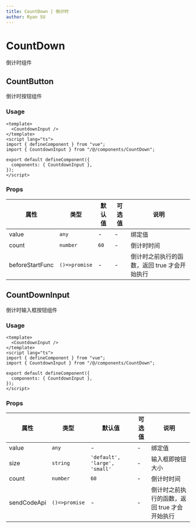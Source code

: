 ```yaml
---
title: CountDown | 倒计时
author: Ryan SU
---
```


# CountDown

倒计时组件

## CountButton

倒计时按钮组件

### Usage

```vue
<template>
  <CountdownInput />
</template>
<script lang="ts">
import { defineComponent } from "vue";
import { CountdownInput } from "/@/components/CountDown";

export default defineComponent({
  components: { CountdownInput },
});
</script>
```

### Props

| 属性            | 类型          | 默认值 | 可选值 | 说明                                         |
| --------------- | ------------- | ------ | ------ | -------------------------------------------- |
| value           | `any`         | -      | -      | 绑定值                                       |
| count           | `number`      | `60`   | -      | 倒计时时间                                   |
| beforeStartFunc | `()=>promise` | -      | -      | 倒计时之前执行的函数，返回 true 才会开始执行 |

## CountDownInput

倒计时输入框按钮组件

### Usage

```vue
<template>
  <CountdownInput />
</template>
<script lang="ts">
import { defineComponent } from "vue";
import { CountdownInput } from "/@/components/CountDown";

export default defineComponent({
  components: { CountdownInput },
});
</script>
```

### Props

| 属性        | 类型          | 默认值                        | 可选值 | 说明                                         |
| ----------- | ------------- | ----------------------------- | ------ | -------------------------------------------- |
| value       | `any`         | -                             | -      | 绑定值                                       |
| size        | `string`      | `'default', 'large', 'small'` | -      | 输入框即按钮大小                             |
| count       | `number`      | `60`                          | -      | 倒计时时间                                   |
| sendCodeApi | `()=>promise` | -                             | -      | 倒计时之前执行的函数，返回 true 才会开始执行 |
